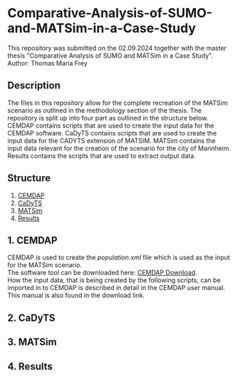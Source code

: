 # Comparative-Analysis-of-SUMO-and-MATSim-in-a-Case-Study
This repository was submitted on the 02.09.2024 together with the master thesis "Comparative Analysis of SUMO and MATSim in a Case Study".  
Author: Thomas Maria Frey

## Description
The files in this repository allow for the complete recreation of the MATSim scenario as outlined in the methodology section of the thesis.
The repository is split up into four part as outlined in the structure below.
CEMDAP contains scripts that are used to create the input data for the CEMDAP software.
CaDyTS contains scripts that are used to create the input data for the CADYTS extension of MATSIM.
MATSim contains the input data relevant for the creation of the scenario for the city of Mannheim.
Results contains the scripts that are used to extract output data.  

## Structure
1. [CEMDAP](#cemdap)
2. [CaDyTS](#cadyts)
3. [MATSim](#matsim)
4. [Results](#results)

## 1. CEMDAP  
CEMDAP is used to create the *population.xml* file which is used as the input for the MATSim scenario.  
The software tool can be downloaded here: [CEMDAP Download](https://www.caee.utexas.edu/prof/bhat/cemdap.htm).  
How the input data, that is being created by the following scripts, can be imported in to CEMDAP is described in detail in the CEMDAP user manual. This manual is also found in the download link.



## 2. CaDyTS  

## 3. MATSim  

## 4. Results  
